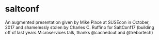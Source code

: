 # saltconf
An augmented presentation given by Mike Place at SUSEcon in October, 2017 and shamelessly stolen by Charles C. Ruffino for SaltConf17 (building off of last years Microservices talk, thanks @cachedout and @trebortech)

